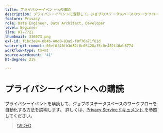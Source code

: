 ```yaml
---
title: プライバシーイベントへの購読
description: プライバシーイベントに登録して、ジョブのステータスベースのワークフローを自動化する方法を説明します。
feature: Privacy
role: Data Engineer, Data Architect, Developer
level: Beginner
jira: KT-7721
thumbnail: 336073.png
exl-id: f1bc3e84-0b4b-40d0-83a5-f0f76a71f81d
source-git-commit: 00ef0f40fb3d82f0c06428a35c0e402f46ab6774
workflow-type: tm+mt
source-wordcount: '41'
ht-degree: 21%

---
```



# プライバシーイベントへの購読

プライバシーイベントを購読して、ジョブのステータスベースのワークフローを自動化する方法を説明します。 詳しくは、[Privacy Serviceドキュメント ](https://experienceleague.adobe.com/docs/experience-platform/privacy/home.html?lang=ja) を参照してください。

>[!VIDEO](https://video.tv.adobe.com/v/336073?learn=on)

